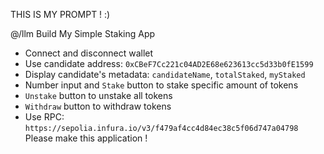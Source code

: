 THIS IS MY PROMPT ! :)

@/llm  Build My Simple Staking App

- Connect and disconnect wallet
- Use candidate address:  `0xCBeF7Cc221c04AD2E68e623613cc5d33b0fE1599`
- Display candidate's metadata: `candidateName`, `totalStaked`, `myStaked`
- Number input and `Stake` button to stake specific amount of tokens
- `Unstake` button to unstake all tokens
- `Withdraw` button to withdraw tokens
- Use RPC: `https://sepolia.infura.io/v3/f479af4cc4d84ec38c5f06d747a04798`
Please make this application !